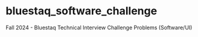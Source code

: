 # bluestaq_software_challenge
Fall 2024 - Bluestaq Technical Interview Challenge Problems (Software/UI)
